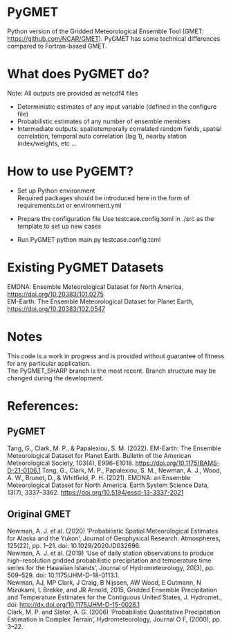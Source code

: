 # PyGMET
Python version of the Gridded Meteorological Ensemble Tool (GMET: https://github.com/NCAR/GMET). PyGMET has some technical differences compared to Fortran-based GMET.

# What does PyGMET do?
Note: All outputs are provided as netcdf4 files  
- Deterministic estimates of any input variable (defined in the configure file)
- Probabilistic estimates of any number of ensemble members
- Intermediate outputs: spatiotemporally correlated random fields, spatial correlation, temporal auto correlation (lag 1), nearby station index/weights, etc ...

# How to use PyGEMT?
- Set up Python environment  
Required packages should be introduced here in the form of requirements.txt or environment.yml

- Prepare the configuration file
Use testcase.config.toml in ./src as the template to set up new cases

- Run PyGMET
python main.py testcase.config.toml

# Existing PyGMET Datasets
EMDNA: Ensemble Meteorological Dataset for North America, https://doi.org/10.20383/101.0275  
EM-Earth: The Ensemble Meteorological Dataset for Planet Earth, https://doi.org/10.20383/102.0547

# Notes
This code is a work in progress and is provided without guarantee of fitness for any particular application.  
The PyGMET_SHARP branch is the most recent. Branch structure may be changed during the development.  

# References:
## PyGMET
Tang, G., Clark, M. P., & Papalexiou, S. M. (2022). EM-Earth: The Ensemble Meteorological Dataset for Planet Earth. Bulletin of the American Meteorological Society, 103(4), E996–E1018. https://doi.org/10.1175/BAMS-D-21-0106.1
Tang, G., Clark, M. P., Papalexiou, S. M., Newman, A. J., Wood, A. W., Brunet, D., & Whitfield, P. H. (2021). EMDNA: an Ensemble Meteorological Dataset for North America. Earth System Science Data, 13(7), 3337–3362. https://doi.org/10.5194/essd-13-3337-2021
## Original GMET
Newman, A. J. et al. (2020) ‘Probabilistic Spatial Meteorological Estimates for Alaska and the Yukon’, Journal of Geophysical Research: Atmospheres, 125(22), pp. 1–21. doi: 10.1029/2020JD032696.   
Newman, A. J. et al. (2019) ‘Use of daily station observations to produce high-resolution gridded probabilistic precipitation and temperature time series for the Hawaiian Islands’, Journal of Hydrometeorology, 20(3), pp. 509–529. doi: 10.1175/JHM-D-18-0113.1.    
Newman, AJ, MP Clark, J Craig, B Nijssen, AW Wood, E Gutmann, N Mizukami, L Brekke, and JR Arnold, 2015, Gridded Ensemble Precipitation and Temperature Estimates for the Contiguous United States, J. Hydromet., doi: http://dx.doi.org/10.1175/JHM-D-15-0026.1  
Clark, M. P. and Slater, A. G. (2006) ‘Probabilistic Quantitative Precipitation Estimation in Complex Terrain’, Hydrometeorology, Journal O F, (2000), pp. 3–22.
